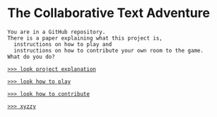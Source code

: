 # The Collaborative Text Adventure

```
You are in a GitHub repository.
There is a paper explaining what this project is,
  instructions on how to play and
  instructions on how to contribute your own room to the game.
What do you do?
```
[`>>> look project explanation`](#)

[`>>> look how to play`](#)

[`>>> look how to contribute`](#)

[`>>> xyzzy`](https://www.google.com/url?sa=t&rct=j&q=&esrc=s&source=web&cd=&cad=rja&uact=8&ved=2ahUKEwiLyYfqucT3AhVnDkQIHeMhBSMQyCl6BAgTEAM&url=https%3A%2F%2Fwww.youtube.com%2Fwatch%3Fv%3DdQw4w9WgXcQ&usg=AOvVaw0aHtehaphMhOCAkCydRLZU)
